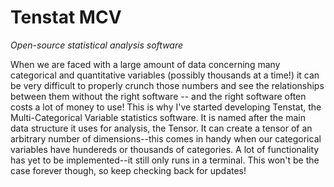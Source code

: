 # Tenstat MCV
*Open-source statistical analysis software*

When we are faced with a large amount of data concerning many categorical and quantitative variables (possibly thousands at a time!) it can be very difficult to properly crunch those numbers and see the relationships between them without the right software -- and the right software often costs a lot of money to use! This is why I've started developing Tenstat, the Multi-Categorical Variable statistics software. It is named after the main data structure it uses for analysis, the Tensor. It can create a tensor of an arbitrary number of dimensions--this comes in handy when our categorical variables have hundereds or thousands of categories.
A lot of functionality has yet to be implemented--it still only runs in a terminal. This won't be the case forever though, so keep checking back for updates!

